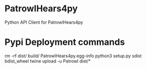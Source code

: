 # PatrowlHears4py
Python API Client for PatrowlHears4py

# Pypi Deployment commands
rm -rf dist/ build/ PatrowlHears4py.egg-info
python3 setup.py sdist bdist_wheel
twine upload -u Patrowl dist/*
